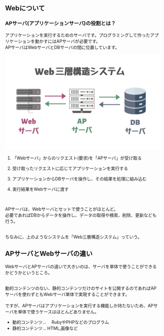 

## Webについて


### APサーバ(アプリケーションサーバ)の役割とは？

アプリケーションを実行するためのサーバです。プログラミングして作ったアプリケーションを動かすにはAPサーバが必要です。<br>
APサーバはWebサーバとDBサーバの間に位置しています。


![md](../img/APserver.jpg)



1. 「Webサーバ」からのリクエスト(要求)を「APサーバ」が受け取る

2. 受け取ったリクエストに応じてアプリケーションを実行する

3. アプリケーションからDBサーバを操作し、その結果を処理に組み込む

4. 実行結果をWebサーバに渡す

<br>

APサーバは、Webサーバとセットで使うことがほとんど。<br>
必要であればDBからデータを操作し、データの取得や検索、削除、更新なども行う。<br>

<br>
ちなみに、上のようなシステムを「Web三層構造システム」っていう。


<br>

## APサーバとWebサーバの違い


WebサーバとAPサーバの違いで大きいのは、サーバを単体で使うことができるかどうかというところ。<br>

<br>
動的コンテンツのない、静的コンテンツだけのサイトを公開するのであればAPサーバを使わずともWebサーバ単体で実現することができます。<br>

<br>
ですが、APサーバはアプリケーションを実行する機能しか持たないため、APサーバを単体で使うケースはほとんどありません。

<br>


- 動的コンテンツ... 　RubyやPHPなどのプログラム
- 静的コンテンツ...   HTML,画像など














